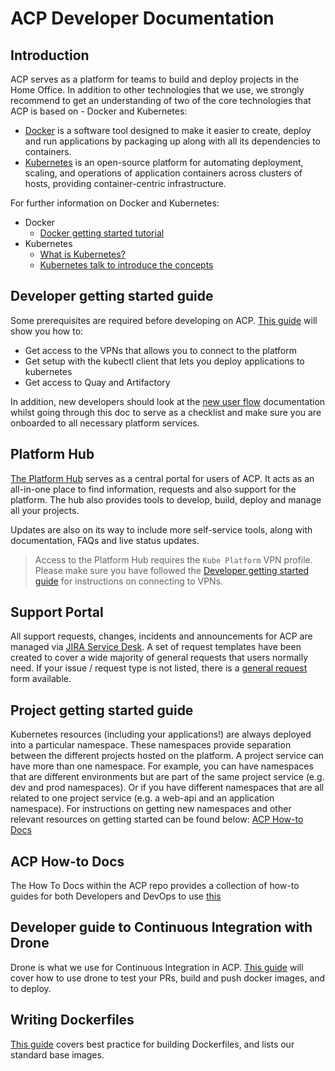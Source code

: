 # ACP Developer Documentation

## Introduction
ACP serves as a platform for teams to build and deploy projects in the Home Office. In addition to other technologies that we use, we strongly recommend to get an understanding of two of the core technologies that ACP is based on - Docker and Kubernetes:
* [Docker](https://www.docker.com) is a software tool designed to make it easier to create, deploy and run applications by packaging up along with all its dependencies to containers.
* [Kubernetes](https://kubernetes.io) is an open-source platform for automating deployment, scaling,
and operations of application containers across clusters of hosts, providing container-centric infrastructure.

For further information on Docker and Kubernetes:
* Docker
  * [Docker getting started tutorial](https://docs.docker.com/engine/getstarted/)  
* Kubernetes
  * [What is Kubernetes?](http://kubernetes.io/docs/whatisk8s/)  
  * [Kubernetes talk to introduce the concepts](https://www.youtube.com/watch?v=5gz8kOUstFc)

## Developer getting started guide
Some prerequisites are required before developing on ACP. [This guide](dev-setup.md) will show you how to:

  * Get access to the VPNs that allows you to connect to the platform
  * Get setup with the kubectl client that lets you deploy applications to kubernetes
  * Get access to Quay and Artifactory

In addition, new developers should look at the [new user flow](../newuser.md) documentation whilst going through this doc to serve as a checklist and make sure you are onboarded to all necessary platform services.

## Platform Hub
[The Platform Hub](https://hub.acp.homeoffice.gov.uk) serves as a central portal for users of ACP. It acts as an all-in-one place to find information, requests and also support for the platform. The hub also provides tools to develop, build, deploy and manage all your projects.

Updates are also on its way to include more self-service tools, along with documentation, FAQs and live status updates.
> Access to the Platform Hub requires the `Kube Platform` VPN profile. Please make sure you have followed the [Developer getting started guide](#Developer-getting-started-guide) for instructions on connecting to VPNs.

## Support Portal
All support requests, changes, incidents and announcements for ACP are managed via [JIRA Service Desk](https://support.acp.homeoffice.gov.uk/servicedesk). A set of request templates have been created to cover a wide majority of general requests that users normally need. If your issue / request type is not listed, there is a [general request](https://support.acp.homeoffice.gov.uk/servicedesk/customer/portal/1/create/89) form available.

## Project getting started guide
Kubernetes resources (including your applications!) are always deployed into a particular namespace.
These namespaces provide separation between the different projects hosted on the platform.
A project service can have more than one namespace. For example, you can have namespaces that are different environments but are part of the same project service (e.g. dev and prod namespaces). Or if you have different namespaces that are all related to one project service (e.g. a web-api and an application namespace). For instructions on getting new namespaces and other relevant resources on getting started can be found below: [ACP How-to Docs](#ACP-How-to-Docs)

## ACP How-to Docs
The How To Docs within the ACP repo provides a collection of how-to guides for both Developers and DevOps to use [this](../how-to-docs/index.md)

## Developer guide to Continuous Integration with Drone
Drone is what we use for Continuous Integration in ACP. [This guide](../how-to-docs/drone-how-to.md) will cover how to use drone to test your PRs, build and push docker images, and to deploy.

## Writing Dockerfiles
[This guide](../how-to-docs/write-dockerfiles.md) covers best practice for building Dockerfiles, and lists our standard base images.
